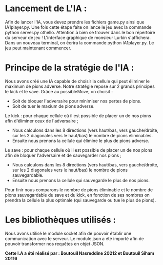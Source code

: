 # Lancement de L'IA :

Afin de lancer l'IA, vous devez prendre les fichiers game.py ainsi que IA1player.py. Une fois cette étape faite on lance le jeu avec la commande python server.py othello. Attention à bien se trouver dans le bon répertoire du serveur de jeu !
L'interface graphique de monsieur Lurkin s'affichera. 
Dans un nouveau terminal, on écrira la commande python IA1player.py. Le jeu peut maintenant commencer.


# Principe de la stratégie de l'IA :

Nous avons créé une IA capable de choisir la cellule qui peut éliminer le maximum de pions adverse. Notre stratégie repose sur 2 grands principes le kick et le save.
Grâce au possibleMove, on choisit :

- Soit de bloquer l'adversaire pour minimiser nos pertes de pions.
- Soit de tuer le maxium de pions adverse.

Le kick : pour chaque cellule où il est possible de placer un de nos pions afin d'éliminer ceux de l'adversaire ;

- Nous calculons dans les 8 directions (vers haut/bas, vers gauche/droite, sur les 2 diagonales vers le haut/bas) le nombre de pions éliminables.
- Ensuite nous prenons la cellule qui élimine le plus de pions adverse.

Le save : pour chaque cellule où il est possible de placer un de nos pions afin de bloquer l'adversaire et de sauvegarder nos pions ;

- Nous calculons dans les 8 directions (vers haut/bas, vers gauche/droite, sur les 2 diagonales vers le haut/bas) le nombre de pions sauvegardable.
- Ensuite nous prenons la cellule qui sauvegarde le plus de nos pions.

Pour finir nous comparons le nombre de pions éliminable et le nombre de pions sauvegardable du save et du kick, en fonction de ses nombres on prendra la cellule la plus optimale (qui sauvegarde ou tue le plus de pions).

# Les bibliothèques utilisés :

Nous avons utilisé le module socket afin de pouvoir établir une communication avec le serveur. 
Le module json a été importé afin de pouvoir transformer nos requêtes en objet JSON. 

__Cette I.A a été réalisé par : Boutouil Nasreddine 20212 et Boutouil Siham 20116__

